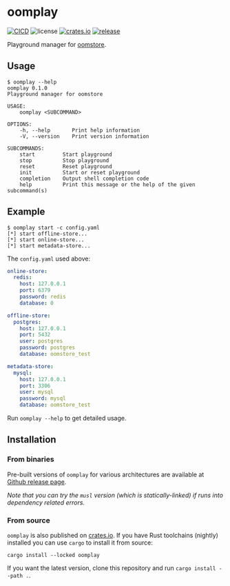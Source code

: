 # oomplay

[![CICD](https://github.com/oom-ai/oomplay/actions/workflows/CICD.yml/badge.svg)](https://github.com/oom-ai/oomplay/actions/workflows/CICD.yml)
![license](https://img.shields.io/badge/license-%20MIT/Apache--2.0-blue.svg)
[![crates.io](https://img.shields.io/crates/v/oomplay.svg?colorB=319e8c)](https://crates.io/crates/oomplay)
[![release](https://img.shields.io/badge/Release-%20Linux%20|%20OSX%20|%20Win%20-orange.svg)](https://github.com/oom-ai/oomplay/releases)


Playground manager for [oomstore](https://github.com/oom-ai/oomstore).

## Usage

```
$ oomplay --help
oomplay 0.1.0
Playground manager for oomstore

USAGE:
    oomplay <SUBCOMMAND>

OPTIONS:
    -h, --help       Print help information
    -V, --version    Print version information

SUBCOMMANDS:
    start         Start playground
    stop          Stop playground
    reset         Reset playground
    init          Start or reset playground
    completion    Output shell completion code
    help          Print this message or the help of the given subcommand(s)
```

## Example

```
$ oomplay start -c config.yaml
[*] start offline-store...
[*] start online-store...
[*] start metadata-store...
```

The `config.yaml` used above:
```yaml
online-store:
  redis:
    host: 127.0.0.1
    port: 6379
    password: redis
    database: 0

offline-store:
  postgres:
    host: 127.0.0.1
    port: 5432
    user: postgres
    password: postgres
    database: oomstore_test

metadata-store:
  mysql:
    host: 127.0.0.1
    port: 3306
    user: mysql
    password: mysql
    database: oomstore_test
```

Run `oomplay --help` to get detailed usage.

## Installation

### From binaries

Pre-built versions of `oomplay` for various architectures are available at [Github release page](https://github.com/oom-ai/oomplay/releases).

*Note that you can try the `musl` version (which is statically-linked) if runs into dependency related errors.*

### From source

`oomplay` is also published on [crates.io](https://crates.io). If you have Rust toolchains (nightly) installed you can use `cargo` to install it from source:

```
cargo install --locked oomplay
```

If you want the latest version, clone this repository and run `cargo install --path .`.
